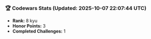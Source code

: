 ### 🏆 Codewars Stats (Updated: 2025-10-07 22:07:44 UTC)

- **Rank:** 8 kyu
- **Honor Points:** 3
- **Completed Challenges:** 1

